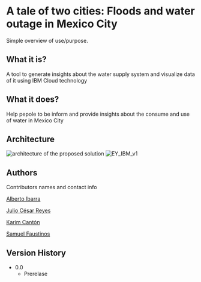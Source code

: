 # A tale of two cities: Floods and water outage in Mexico City
Simple overview of use/purpose.

## What it is?

A tool to generate insights about the water supply system and visualize data of it using IBM Cloud technology

## What it does?

Help pepole to be inform and provide insights about the consume and use of water in Mexico City

## Architecture

![architecture of the proposed solution](Architecture.jpg)
![EY_IBM_v1](https://user-images.githubusercontent.com/87026365/199142891-e204f4b7-cc39-4612-8954-b9c737900186.jpg)



## Authors

Contributors names and contact info

[Alberto Ibarra](https://www.linkedin.com/in/albertoid/)

[Julio César Reyes](www.linkedin.com/in/julio-césar-reyes-86841a1a8/)

[Karim Cantón](https://www.linkedin.com/in/abdel-karim-cantón-71b0401aa/)

[Samuel Faustinos](www.linkedin.com/in/samuelfaustinos/)

## Version History

* 0.0
    * Prerelase
